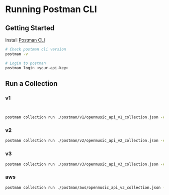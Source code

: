 # Running Postman CLI

## Getting Started

Install [Postman CLI](https://learning.postman.com/docs/postman-cli/postman-cli-installation/)

```bash
# Check postman cli version
postman -v

# Login to postman
postman login <your-api-key>
```

## Run a Collection

### v1

```bash


postman collection run ./postman/v1/openmusic_api_v1_collection.json -e ./postman/v1/openmusic_api_v1_environment.json
```

### v2

```bash
postman collection run ./postman/v2/openmusic_api_v2_collection.json -e ./postman/v2/openmusic_api_v2_environment.json
```

### v3

```bash
postman collection run ./postman/v3/openmusic_api_v3_collection.json -e ./postman/v3/openmusic_api_v3_environment.json
```

### aws

```bash
postman collection run ./postman/aws/openmusic_api_v3_collection.json -e ./postman/aws/openmusic_api_v3_environment.json
```
